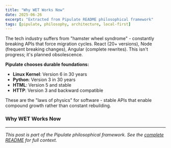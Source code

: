 ```yaml
---
title: "Why WET Works Now"
date: 2025-06-26
excerpt: "Extracted from Pipulate README philosophical framework"
tags: [pipulate, philosophy, architecture, local-first]
---
```


The tech industry suffers from "hamster wheel syndrome" - constantly breaking APIs that force migration cycles. React (20+ versions), Node (frequent breaking changes), Angular (complete rewrites). This isn't progress; it's planned obsolescence.

**Pipulate chooses durable foundations:**
- **Linux Kernel**: Version 6 in 30 years
- **Python**: Version 3 in 30 years  
- **HTML**: Version 5 and stable
- **HTTP**: Version 3 and backward compatible

These are the "laws of physics" for software - stable APIs that enable compound growth rather than constant rebuilding.

### Why WET Works Now

---

*This post is part of the Pipulate philosophical framework. See the [complete README](https://github.com/miklevin/pipulate) for full context.*
